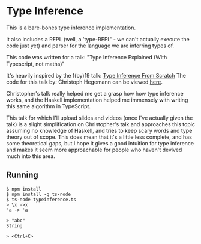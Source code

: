 # Type Inference

This is a bare-bones type inference implementation.

It also includes a REPL (well, a 'type-REPL' - we can't actually execute the code just yet) and parser for the language we are inferring types of.

This code was written for a talk: "Type Inference Explained (With Typescript, not maths)"

It's heavily inspired by the f(by)19 talk: [Type Inference From Scratch](https://www.youtube.com/watch?v=ytPAlhnAKro)
The code for this talk by: Christoph Hegemann can be viewed [here](https://github.com/kritzcreek/fby19/tree/master).

Christopher's talk really helped me get a grasp how how type inference works, and the Haskell implementation helped me immensely with writing this same algorithm in TypeScript.

This talk for which I'll upload slides and videos (once I've actually given the talk) is a slight simplification on Christopher's talk and approaches this topic assuming no knowledge of Haskell, and tries to keep scary words and type theory out of scope. This does mean that it's a little less complete, and has some theoretical gaps, but I hope it gives a good intuition for type inference and makes it seem more approachable for people who haven't devlved much into this area.


## Running

```
$ npm install
$ npm install -g ts-node
$ ts-node typeinference.ts
> \x ->x
'a -> 'a

> "abc"
String

> <Ctrl+C>
```